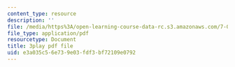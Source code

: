 ```yaml
---
content_type: resource
description: ''
file: /media/https%3A/open-learning-course-data-rc.s3.amazonaws.com/7-012-introduction-to-biology-fall-2004/e3a035c56e739e03fdf3bf72109e0792_Rqs_zVh5sr8.pdf
file_type: application/pdf
resourcetype: Document
title: 3play pdf file
uid: e3a035c5-6e73-9e03-fdf3-bf72109e0792
---
```

